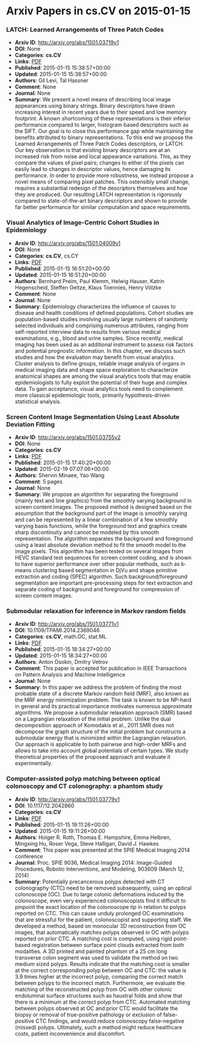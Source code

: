# Arxiv Papers in cs.CV on 2015-01-15
### LATCH: Learned Arrangements of Three Patch Codes
- **Arxiv ID**: http://arxiv.org/abs/1501.03719v1
- **DOI**: None
- **Categories**: **cs.CV**
- **Links**: [PDF](http://arxiv.org/pdf/1501.03719v1)
- **Published**: 2015-01-15 15:38:57+00:00
- **Updated**: 2015-01-15 15:38:57+00:00
- **Authors**: Gil Levi, Tal Hassner
- **Comment**: None
- **Journal**: None
- **Summary**: We present a novel means of describing local image appearances using binary strings. Binary descriptors have drawn increasing interest in recent years due to their speed and low memory footprint. A known shortcoming of these representations is their inferior performance compared to larger, histogram based descriptors such as the SIFT. Our goal is to close this performance gap while maintaining the benefits attributed to binary representations. To this end we propose the Learned Arrangements of Three Patch Codes descriptors, or LATCH. Our key observation is that existing binary descriptors are at an increased risk from noise and local appearance variations. This, as they compare the values of pixel pairs; changes to either of the pixels can easily lead to changes in descriptor values, hence damaging its performance. In order to provide more robustness, we instead propose a novel means of comparing pixel patches. This ostensibly small change, requires a substantial redesign of the descriptors themselves and how they are produced. Our resulting LATCH representation is rigorously compared to state-of-the-art binary descriptors and shown to provide far better performance for similar computation and space requirements.



### Visual Analytics of Image-Centric Cohort Studies in Epidemiology
- **Arxiv ID**: http://arxiv.org/abs/1501.04009v1
- **DOI**: None
- **Categories**: **cs.CV**, cs.CY
- **Links**: [PDF](http://arxiv.org/pdf/1501.04009v1)
- **Published**: 2015-01-15 16:51:20+00:00
- **Updated**: 2015-01-15 16:51:20+00:00
- **Authors**: Bernhard Preim, Paul Klemm, Helwig Hauser, Katrin Hegenscheid, Steffen Oeltze, Klaus Toennies, Henry Völzke
- **Comment**: None
- **Journal**: None
- **Summary**: Epidemiology characterizes the influence of causes to disease and health conditions of defined populations. Cohort studies are population-based studies involving usually large numbers of randomly selected individuals and comprising numerous attributes, ranging from self-reported interview data to results from various medical examinations, e.g., blood and urine samples. Since recently, medical imaging has been used as an additional instrument to assess risk factors and potential prognostic information. In this chapter, we discuss such studies and how the evaluation may benefit from visual analytics. Cluster analysis to define groups, reliable image analysis of organs in medical imaging data and shape space exploration to characterize anatomical shapes are among the visual analytics tools that may enable epidemiologists to fully exploit the potential of their huge and complex data. To gain acceptance, visual analytics tools need to complement more classical epidemiologic tools, primarily hypothesis-driven statistical analysis.



### Screen Content Image Segmentation Using Least Absolute Deviation Fitting
- **Arxiv ID**: http://arxiv.org/abs/1501.03755v2
- **DOI**: None
- **Categories**: **cs.CV**
- **Links**: [PDF](http://arxiv.org/pdf/1501.03755v2)
- **Published**: 2015-01-15 17:40:20+00:00
- **Updated**: 2015-02-19 07:07:06+00:00
- **Authors**: Shervin Minaee, Yao Wang
- **Comment**: 5 pages
- **Journal**: None
- **Summary**: We propose an algorithm for separating the foreground (mainly text and line graphics) from the smoothly varying background in screen content images. The proposed method is designed based on the assumption that the background part of the image is smoothly varying and can be represented by a linear combination of a few smoothly varying basis functions, while the foreground text and graphics create sharp discontinuity and cannot be modeled by this smooth representation. The algorithm separates the background and foreground using a least absolute deviation method to fit the smooth model to the image pixels. This algorithm has been tested on several images from HEVC standard test sequences for screen content coding, and is shown to have superior performance over other popular methods, such as k-means clustering based segmentation in DjVu and shape primitive extraction and coding (SPEC) algorithm. Such background/foreground segmentation are important pre-processing steps for text extraction and separate coding of background and foreground for compression of screen content images.



### Submodular relaxation for inference in Markov random fields
- **Arxiv ID**: http://arxiv.org/abs/1501.03771v1
- **DOI**: 10.1109/TPAMI.2014.2369046
- **Categories**: **cs.CV**, math.OC, stat.ML
- **Links**: [PDF](http://arxiv.org/pdf/1501.03771v1)
- **Published**: 2015-01-15 18:34:27+00:00
- **Updated**: 2015-01-15 18:34:27+00:00
- **Authors**: Anton Osokin, Dmitry Vetrov
- **Comment**: This paper is accepted for publication in IEEE Transactions on
  Pattern Analysis and Machine Intelligence
- **Journal**: None
- **Summary**: In this paper we address the problem of finding the most probable state of a discrete Markov random field (MRF), also known as the MRF energy minimization problem. The task is known to be NP-hard in general and its practical importance motivates numerous approximate algorithms. We propose a submodular relaxation approach (SMR) based on a Lagrangian relaxation of the initial problem. Unlike the dual decomposition approach of Komodakis et al., 2011 SMR does not decompose the graph structure of the initial problem but constructs a submodular energy that is minimized within the Lagrangian relaxation. Our approach is applicable to both pairwise and high-order MRFs and allows to take into account global potentials of certain types. We study theoretical properties of the proposed approach and evaluate it experimentally.



### Computer-assisted polyp matching between optical colonoscopy and CT colonography: a phantom study
- **Arxiv ID**: http://arxiv.org/abs/1501.03779v1
- **DOI**: 10.1117/12.2042860
- **Categories**: **cs.CV**
- **Links**: [PDF](http://arxiv.org/pdf/1501.03779v1)
- **Published**: 2015-01-15 19:11:26+00:00
- **Updated**: 2015-01-15 19:11:26+00:00
- **Authors**: Holger R. Roth, Thomas E. Hampshire, Emma Helbren, Mingxing Hu, Roser Vega, Steve Halligan, David J. Hawkes
- **Comment**: This paper was presented at the SPIE Medical Imaging 2014 conference
- **Journal**: Proc. SPIE 9036, Medical Imaging 2014: Image-Guided Procedures,
  Robotic Interventions, and Modeling, 903609 (March 12, 2014)
- **Summary**: Potentially precancerous polyps detected with CT colonography (CTC) need to be removed subsequently, using an optical colonoscope (OC). Due to large colonic deformations induced by the colonoscope, even very experienced colonoscopists find it difficult to pinpoint the exact location of the colonoscope tip in relation to polyps reported on CTC. This can cause unduly prolonged OC examinations that are stressful for the patient, colonoscopist and supporting staff.   We developed a method, based on monocular 3D reconstruction from OC images, that automatically matches polyps observed in OC with polyps reported on prior CTC. A matching cost is computed, using rigid point-based registration between surface point clouds extracted from both modalities. A 3D printed and painted phantom of a 25 cm long transverse colon segment was used to validate the method on two medium sized polyps. Results indicate that the matching cost is smaller at the correct corresponding polyp between OC and CTC: the value is 3.9 times higher at the incorrect polyp, comparing the correct match between polyps to the incorrect match. Furthermore, we evaluate the matching of the reconstructed polyp from OC with other colonic endoluminal surface structures such as haustral folds and show that there is a minimum at the correct polyp from CTC.   Automated matching between polyps observed at OC and prior CTC would facilitate the biopsy or removal of true-positive pathology or exclusion of false-positive CTC findings, and would reduce colonoscopy false-negative (missed) polyps. Ultimately, such a method might reduce healthcare costs, patient inconvenience and discomfort.



